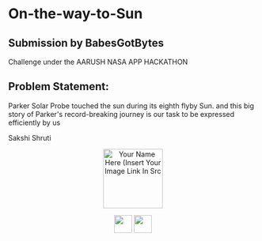 # On-the-way-to-Sun 

## Submission by BabesGotBytes
Challenge under the AARUSH NASA APP HACKATHON

## Problem Statement: 

Parker Solar Probe touched the sun during its eighth flyby Sun. and this big story of Parker's record-breaking journey is our task to be expressed efficiently by us
<!--
## Our Product :

This project is used to manage wastage foods in a useful way. Every day the people are wasting lots of foods. So we have to reduce that food wastage problem through online. If anyone has wastage foods they are entering their food quantity details and their address in the site and then the admin maintain the details of food donator. The donator can create the account and whenever they are having wastage food they can login and give request to the admin. And the admin also maintain the receiver (orphanage, NGOs,…) details too. After the admin view the donator request and give the alert message like time to come and collect the food. And the admin collect foods from donator and display it on the website, the receiver register themselves and selects the item they want to buy and places the order. Then provide to nearest orphanages or poor people the delivery will be done. If the donator needs any detail about the orphanage with helping thought they can give request to the admin and collect the orphanage details. This project is food redistribution is an enormously successful social innovation that tackles food waste and food poverty. 

<!-- ## Preview : 

<p align="left"><img width=25% src="Assets/Kisan.jpg"></p>

<p align="left">
<img width=20% src="Assets/ScreenshotApp1.jpg"> &ensp;&ensp;&ensp;&ensp;&ensp;&ensp;&ensp;&ensp;&ensp;
<img width=20% src="Assets/ScreenshotApp2.jpg"> &ensp;&ensp;&ensp;&ensp;&ensp;&ensp;&ensp;&ensp;&ensp; 
<img width=20% src="Assets/ScreenshotApp3.jpg"> &ensp;&ensp;&ensp;&ensp;&ensp;&ensp;&ensp;&ensp;&ensp;
<img width=20% src="Assets/ScreenshotApp4.jpg"> &ensp;&ensp;&ensp;&ensp;&ensp;&ensp;&ensp;&ensp;&ensp;
<img width=20% src="Assets/ScreenshotApp5.jpg"> &ensp;&ensp;&ensp;&ensp;&ensp;&ensp;&ensp;&ensp;&ensp;
<img width=20% src="Assets/ScreenshotApp6.jpg"> &ensp;&ensp;&ensp;&ensp;&ensp;&ensp;&ensp;&ensp;&ensp;
</p> 

<h2 align= "left"><b>Have Fun with our Product : </b></h2>

* Website Link : [Click Here]() <br>



<h2 align= "left"><b>Tech Stack Used : </b></h2>

- ReactJS
- Bootstrap
- Express JS
- MongoDB



<h2 align= "left"><b>Project Maintainer(s)</b></h2>

<table>
<tr align="center">

<td>

Harsh

<p align="center">
<img src = "https://lh3.googleusercontent.com/2GRHQ3iZz33dL6_GDAUyf1S3W-daBKFNI_eSnvcg1EPN3MudAK0M9A9Aoo3Sg0mfItzQVA=s85"  height="120" alt="Your Name Here (Insert Your Image Link In Src">
</p>
<p align="center">
<a href = "https://github.com/hackerharsh-77"><img src = "http://www.iconninja.com/files/241/825/211/round-collaboration-social-github-code-circle-network-icon.svg" width="36" height = "36"/></a>
<a href = "linkedin.com/in/harsh-r-594195200">
<img src = "http://www.iconninja.com/files/863/607/751/network-linkedin-social-connection-circular-circle-media-icon.svg" width="36" height="36"/>
</a>
</p>
</td>

<td>

Anurag Riswadkar

<p align="center">
<img src = "https://lh3.googleusercontent.com/BJ0sAyFl8VMKIsuz7rSp5mym0m3hjnwZ0UzNHanEQlz-ihmG8XO9i281gUxiWkNJlsVTiQ=s85"  height="120" alt="Your Name Here (Insert Your Image Link In Src">
</p>
<p align="center">
<a href = "https://github.com/AnuragR31"><img src = "http://www.iconninja.com/files/241/825/211/round-collaboration-social-github-code-circle-network-icon.svg" width="36" height = "36"/></a>
<a href = "https://www.linkedin.com/in/anurag-riswadkar-519589228">
<img src = "http://www.iconninja.com/files/863/607/751/network-linkedin-social-connection-circular-circle-media-icon.svg" width="36" height="36"/>
</a>
</p>
</td>


<td>
-->

Sakshi Shruti

<p align="center">
<img src = "https://lh3.googleusercontent.com/PqjNLSKovjRizOZTc8IEHdABILgJV8dBF4V2wrH5dwSFxWenVi1EKdmPuUZv-DoEh5pm6Q=s85"  height="120" alt="Your Name Here (Insert Your Image Link In Src">
</p>
<p align="center">
<a href = "https://github.com/sakshishruti"><img src = "http://www.iconninja.com/files/241/825/211/round-collaboration-social-github-code-circle-network-icon.svg" width="36" height = "36"/></a>
<a href = "https://www.linkedin.com/in/sakshishruti">
<img src = "http://www.iconninja.com/files/863/607/751/network-linkedin-social-connection-circular-circle-media-icon.svg" width="36" height="36"/>
</a>
</p>
</td>
</tr>


  </table>
